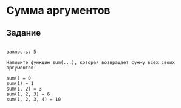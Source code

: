 # Сумма аргументов

 ## Задание
```

важность: 5

Напишите функцию sum(...), которая возвращает сумму всех своих аргументов:

sum() = 0
sum(1) = 1
sum(1, 2) = 3
sum(1, 2, 3) = 6
sum(1, 2, 3, 4) = 10



```

